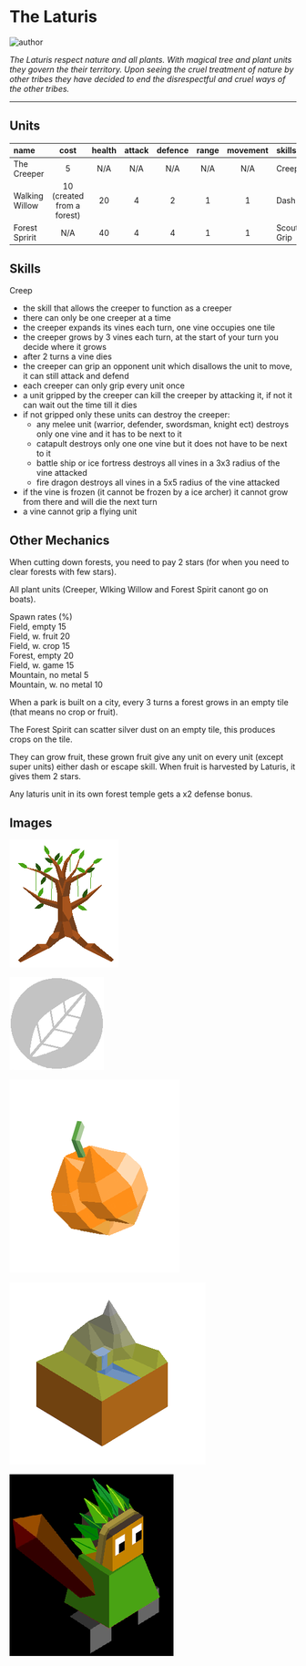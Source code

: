 # The Laturis

![author](https://img.shields.io/badge/author-THomez%233628-%237289DA)

*The Laturis respect nature and all plants. With magical tree and plant units they govern the their territory. Upon seeing the cruel treatment of nature by other tribes they have decided to end the disrespectful and cruel ways of the other tribes.*

---

## Units

| name | cost | health | attack | defence | range | movement | skills |
|:-----|:----:|:------:|:------:|:-------:|:-----:|:--------:|:-------|
| The Creeper | 5 | N/A | N/A | N/A | N/A | N/A | Creep |
| Walking Willow | 10 (created from a forest) | 20 | 4 | 2 | 1 | 1 | Dash |
| Forest Spririt | N/A | 40 | 4 | 4 | 1 | 1 | Scout, Grip |

## Skills

Creep

 - the skill that allows the creeper to function as a creeper
 - there can only be one creeper at a time
 - the creeper expands its vines each turn, one vine occupies one tile
 - the creeper grows by 3 vines each turn, at the start of your turn you decide where it grows
 - after 2 turns a vine dies
 - the creeper can grip an opponent unit which disallows the unit to move, it can still attack and defend
 - each creeper can only grip every unit once
 - a unit gripped by the creeper can kill the creeper by attacking it, if not it can wait out the time till it dies
 - if not gripped only these units can destroy the creeper:
    - any melee unit (warrior, defender, swordsman, knight ect) destroys only one vine and it has to be next to it
    - catapult destroys only one one vine but it does not have to be next to it
    - battle ship or ice fortress destroys all vines in a 3x3 radius of the vine attacked
    - fire dragon destroys all vines in a 5x5 radius of the vine attacked
 - if the vine is frozen (it cannot be frozen by a ice archer) it cannot grow from there and will die the next turn
 - a vine cannot grip a flying unit
 
## Other Mechanics

When cutting down forests, you need to pay 2 stars (for when you need to clear forests with few stars).

All plant units (Creeper, Wlking Willow and Forest Spirit canont go on boats).

Spawn rates (%)  
Field, empty 15  
Field, w. fruit 20  
Field, w. crop 15  
Forest, empty 20  
Field, w. game 15  
Mountain, no metal 5  
Mountain, w. no metal 10

When a park is built on a city, every 3 turns a forest grows in an empty tile (that means no crop or fruit).

The Forest Spirit can scatter silver dust on an empty tile, this produces crops on the tile.

They can grow fruit, these grown fruit give any unit on every unit (except super units) either dash or escape skill. When fruit is harvested by Laturis, it gives them 2 stars.

Any laturis unit in its own forest temple gets a x2 defense bonus.

## Images

![Walking Willow](../images/laturis0.png)

![Walking Willow Icon](../images/laturis1.png)

![The Laturis fruit, the Peamkich](../images/laturis2.png)

![A Laturis mountain](../images/laturis3.png)

![A Laturis warrior](../images/laturis4.png)
